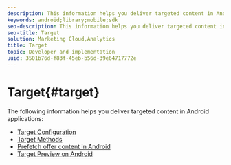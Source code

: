 ```yaml
---
description: This information helps you deliver targeted content in Android applications.
keywords: android;library;mobile;sdk
seo-description: This information helps you deliver targeted content in Android applications.
seo-title: Target
solution: Marketing Cloud,Analytics
title: Target
topic: Developer and implementation
uuid: 3501b76d-f83f-45eb-b56d-39e64717772e
---
```


# Target{#target}

The following information helps you deliver targeted content in Android applications:

* [Target Configuration](/help/android/target-main/target.md)
* [Target Methods](/help/android/target-main/c-target-methods.md)
* [Prefetch offer content in Android](/help/android/target-main/c-mob-target-prefetch-android.md)
* [Target Preview on Android](/help/android/target-main/c-mob-target-preview-android.md)